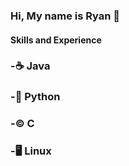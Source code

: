 



### Hi, My name is Ryan 👋




#### Skills and Experience

### -☕️ Java
### -🐍 Python
### -©️ C
### -🖥️ Linux
